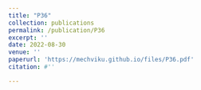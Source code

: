 ```yaml
---
title: "P36"
collection: publications
permalink: /publication/P36
excerpt: ''
date: 2022-08-30
venue: ''
paperurl: 'https://mechviku.github.io/files/P36.pdf'
citation: #''

---
```


[Download paper here]: (https://mechviku.github.io/files/P36.pdf)






